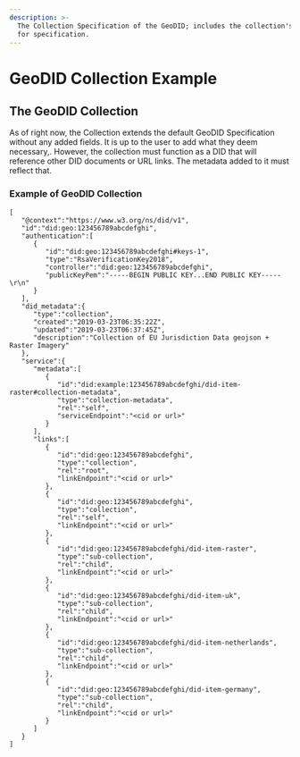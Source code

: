 ```yaml
---
description: >-
  The Collection Specification of the GeoDID; includes the collection's fields
  for specification.
---
```


# GeoDID Collection Example

## The GeoDID Collection 

As of right now, the Collection extends the default GeoDID Specification without any added fields. It is up to the user to add what they deem necessary,. However, the collection must function as a DID that will reference other DID documents or URL links. The metadata added to it must reflect that. 

### Example of GeoDID Collection

```text
[
   "@context":"https://www.w3.org/ns/did/v1",
   "id":"did:geo:123456789abcdefghi",
   "authentication":[
      {
         "id":"did:geo:123456789abcdefghi#keys-1",
         "type":"RsaVerificationKey2018",
         "controller":"did:geo:123456789abcdefghi",
         "publicKeyPem":"-----BEGIN PUBLIC KEY...END PUBLIC KEY-----\r\n"
      }
   ],
   "did_metadata":{
      "type":"collection",
      "created":"2019-03-23T06:35:22Z",
      "updated":"2019-03-23T06:37:45Z",
      "description":"Collection of EU Jurisdiction Data geojson + Raster Imagery"
   },
   "service":{
      "metadata":[
         {
            "id":"did:example:123456789abcdefghi/did-item-raster#collection-metadata",
            "type":"collection-metadata",
            "rel":"self",
            "serviceEndpoint":"<cid or url>"
         }
      ],
      "links":[
         {
            "id":"did:geo:123456789abcdefghi",
            "type":"collection",
            "rel":"root",
            "linkEndpoint":"<cid or url>"
         },
         {
            "id":"did:geo:123456789abcdefghi",
            "type":"collection",
            "rel":"self",
            "linkEndpoint":"<cid or url>"
         },
         {
            "id":"did:geo:123456789abcdefghi/did-item-raster",
            "type":"sub-collection",
            "rel":"child",
            "linkEndpoint":"<cid or url>"
         },
         {
            "id":"did:geo:123456789abcdefghi/did-item-uk",
            "type":"sub-collection",
            "rel":"child",
            "linkEndpoint":"<cid or url>"
         },
         {
            "id":"did:geo:123456789abcdefghi/did-item-netherlands",
            "type":"sub-collection",
            "rel":"child",
            "linkEndpoint":"<cid or url>"
         },
         {
            "id":"did:geo:123456789abcdefghi/did-item-germany",
            "type":"sub-collection",
            "rel":"child",
            "linkEndpoint":"<cid or url>"
         }
      ]
   }
]
```

